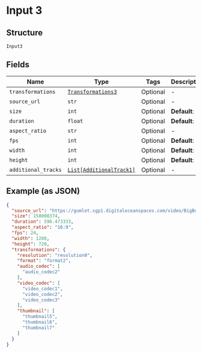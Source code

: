 
# Input 3

## Structure

`Input3`

## Fields

| Name | Type | Tags | Description |
|  --- | --- | --- | --- |
| `transformations` | [`Transformations3`](../../doc/models/transformations-3.md) | Optional | - |
| `source_url` | `str` | Optional | - |
| `size` | `int` | Optional | **Default**: `0` |
| `duration` | `float` | Optional | **Default**: `0` |
| `aspect_ratio` | `str` | Optional | - |
| `fps` | `int` | Optional | **Default**: `0` |
| `width` | `int` | Optional | **Default**: `0` |
| `height` | `int` | Optional | **Default**: `0` |
| `additional_tracks` | [`List[AdditionalTrack1]`](../../doc/models/additional-track-1.md) | Optional | - |

## Example (as JSON)

```json
{
  "source_url": "https://gumlet.sgp1.digitaloceanspaces.com/video/BigBuckBunny.mp4",
  "size": 158008374,
  "duration": 596.473333,
  "aspect_ratio": "16:9",
  "fps": 24,
  "width": 1280,
  "height": 720,
  "transformations": {
    "resolution": "resolution0",
    "format": "format2",
    "audio_codec": [
      "audio_codec2"
    ],
    "video_codec": [
      "video_codec1",
      "video_codec2",
      "video_codec3"
    ],
    "thumbnail": [
      "thumbnail5",
      "thumbnail6",
      "thumbnail7"
    ]
  }
}
```

